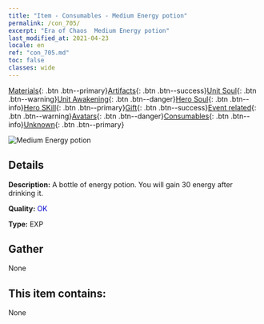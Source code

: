 ```yaml
---
title: "Item - Consumables - Medium Energy potion"
permalink: /con_705/
excerpt: "Era of Chaos  Medium Energy potion"
last_modified_at: 2021-04-23
locale: en
ref: "con_705.md"
toc: false
classes: wide
---
```

 [Materials](/Items/){: .btn .btn--primary}[Artifacts](/Items/Artifacts/){: .btn .btn--success}[Unit Soul](/Items/UnitSoul/){: .btn .btn--warning}[Unit Awakening](/Items/UnitAwakening/){: .btn .btn--danger}[Hero Soul](/Items/HeroSoul/){: .btn .btn--info}[Hero SKill](/Items/HeroSkill/){: .btn .btn--primary}[Gift](/Items/Gift/){: .btn .btn--success}[Event related](/Items/Events/){: .btn .btn--warning}[Avatars](/Items/Avatars/){: .btn .btn--danger}[Consumables](/Items/Consumables/){: .btn .btn--info}[Unknown](/Items/Unknown/){: .btn .btn--primary}

 ![Medium Energy potion](/images/t/i_505.png)

## Details
 **Description:** A bottle of energy potion. You will gain 30 energy after drinking it.

 **Quality:** <span style="color: #0000CD">OK</span>

 **Type:** EXP

## Gather

  None

## This item contains:

  None

